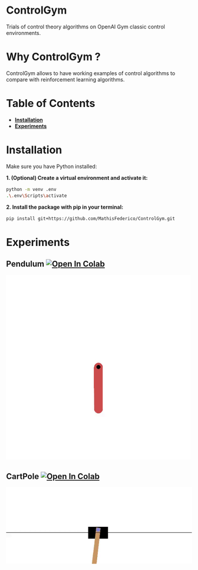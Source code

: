 # **ControlGym**

Trials of control theory algorithms on OpenAI Gym classic control environments.

# Why ControlGym ?

ControlGym allows to have working examples of control algorithms to compare with reinforcement learning algorithms.

# Table of Contents

-   [**Installation**](#installation)
-   [**Experiments**](#experiments)

# Installation

Make sure you have Python installed:

**1. (Optional) Create a virtual environment and activate it:**

```bash
python -m venv .env
.\.env\Scripts\activate
```

**2. Install the package with pip in your terminal:**

```bash
pip install git+https://github.com/MathisFederico/ControlGym.git
```

# Experiments

## Pendulum [![Open In Colab](https://colab.research.google.com/assets/colab-badge.svg)](https://colab.research.google.com/github/mathisfederico/controlgym/blob/master/notebooks/pendulum.ipynb)

![Swing up !](assets/pendulum_swing_up.gif)


## CartPole [![Open In Colab](https://colab.research.google.com/assets/colab-badge.svg)](https://colab.research.google.com/github/mathisfederico/controlgym/blob/master/notebooks/cartpole.ipynb)

![Swing up !](assets/cartpole_swingup.gif)


